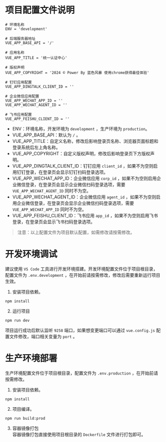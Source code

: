 # 项目配置文件说明
```shell
# 环境名称
ENV = 'development'

# 后端服务器地址
VUE_APP_BASE_API = '/'

# 应用名称
VUE_APP_TITLE = '统一认证中心'

# 版权声明
VUE_APP_COPYRIGHT = '2024 © Power By 蓝色风暴 使用chrome获得最佳体验'

# 钉钉应用配置
VUE_APP_DINGTALK_CLIENT_ID = ''

# 企业微信应用配置
VUE_APP_WECHAT_APP_ID = ''
VUE_APP_WECHAT_AGENT_ID = ''

# 飞书应用配置
VUE_APP_FEISHU_CLIENT_ID = ''
```
* ENV：环境名称，开发环境为 `development` ，生产环境为 `production`。
* VUE_APP_BASE_API：默认为 `/` 。
* VUE_APP_TITLE：自定义名称，修改后影响登录页名称、浏览器页面标题和登录系统后左上角名称。
* VUE_APP_COPYRIGHT：自定义版权声明，修改后影响登录页下方版权声明。
* VUE_APP_DINGTALK_CLIENT_ID：钉钉应用 `client_id` ，如果不为空则启用钉钉登录，在登录页会显示钉钉扫码登录选项。
* VUE_APP_WECHAT_APP_ID：企业微信应用 `corp_id` ，如果不为空则启用企业微信登录，在登录页会显示企业微信扫码登录选项，需要 `VUE_APP_WECHAT_AGENT_ID` 同时不为空。
* VUE_APP_WECHAT_AGENT_ID：企业微信应用 `agent_id` ，如果不为空则启用企业微信登录，在登录页会显示企业微信扫码登录选项，需要 `VUE_APP_WECHAT_APP_ID` 同时不为空。
* VUE_APP_FEISHU_CLIENT_ID：飞书应用 `app_id` ，如果不为空则启用飞书登录，在登录页会显示飞书扫码登录选项。
>   
> 注意：以上配置文件为项目默认配置，如需修改请按需修改。
>   
# 开发环境调试
建议使用 `VS Code` 工具进行开发环境搭建。开发环境配置文件位于项目根目录，配置文件为 `.env.development` ，在开始前请按需修改，修改后需要重新运行项目生效。
1. 安装项目依赖。
```shell
npm install
```
2. 运行项目
```shell
npm run dev
```
项目运行成功后默认监听 `9258` 端口，如果想变更端口可以通过 `vue.config.js` 配置文件修改，端口相关变量为 `port` 。
# 生产环境部署
生产环境配置文件位于项目根目录，配置文件为 `.env.production` ，在开始前请按需修改。
1. 安装项目依赖。
```shell
npm install
```
2. 项目编译。  
```shell
npm run build:prod
```
3. 容器镜像打包  
容器镜像打包直接使用项目根目录的 `Dockerfile` 文件进行打包即可。

